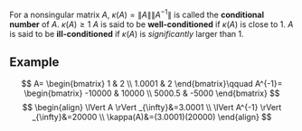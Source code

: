 For a nonsingular matrix $A$, $\kappa(A)=\lVert A \rVert\lVert A^{-1} \rVert$ is called the **conditional number** of $A$.
$\kappa(A)\geq 1$
$A$ is said to be **well-conditioned** if $\kappa(A)$ is close to 1.
$A$ is said to be **ill-conditioned** if $\kappa(A)$ is *significantly* larger than 1.

## Example
$$
A=
\begin{bmatrix}
1 & 2 \\
1.0001 & 2
\end{bmatrix}\qquad
A^{-1}=
\begin{bmatrix}
-10000 & 10000 \\
5000.5 & -5000
\end{bmatrix}
$$
$$
\begin{align}
\lVert A \rVert _{\infty}&=3.0001 \\
\lVert A^{-1} \rVert _{\infty}&=20000 \\
\kappa(A)&=(3.0001)(20000)
\end{align}
$$